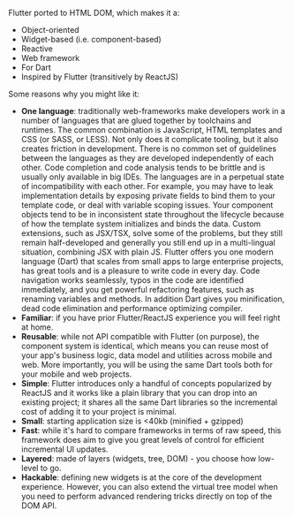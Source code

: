 Flutter ported to HTML DOM, which makes it a:

- Object-oriented
- Widget-based (i.e. component-based)
- Reactive
- Web framework
- For Dart
- Inspired by Flutter (transitively by ReactJS)

Some reasons why you might like it:

- **One language**: traditionally web-frameworks make developers work in a
  number of languages that are glued together by toolchains and runtimes.
  The common combination is JavaScript, HTML templates and CSS (or SASS, or
  LESS). Not only does it complicate tooling, but it also creates friction in
  development. There is no common set of guidelines between the languages as
  they are developed independently of each other. Code completion and code
  analysis tends to be brittle and is usually only available in big IDEs. The
  languages are in a perpetual state of incompatibility with each other. For
  example, you may have to leak implementation details by exposing private fields
  to bind them to your template code, or deal with variable scoping issues.
  Your component objects tend to be in inconsistent state throughout the
  lifecycle because of how the template system initializes and binds the data.
  Custom extensions, such as JSX/TSX, solve some of the problems, but they still
  remain half-developed and generally you still end up in a multi-lingual
  situation, combining JSX with plain JS. Flutter offers you one modern language
  (Dart) that scales from small apps to large enterprise projects, has great
  tools and is a pleasure to write code in every day. Code navigation
  works seamlessly, typos in the code are identified immediately, and you get
  powerful refactoring features, such as renaming variables and methods. In
  addition Dart gives you minification, dead code elimination and performance
  optimizing compiler.
- **Familiar**: if you have prior Flutter/ReactJS experience you will feel right
  at home.
- **Reusable**: while not API compatible with Flutter (on purpose), the
  component system is identical, which means you can reuse most of your app's
  business logic, data model and utilities across mobile and web. More
  importantly, you will be using the same Dart tools both for your mobile and
  web projects.
- **Simple**: Flutter introduces only a handful of concepts popularized by
  ReactJS and it works like a plain library that you can drop into an existing
  project; it shares all the same Dart libraries so the incremental cost of
  adding it to your project is minimal.
- **Small**: starting application size is <40kb (minified + gzipped)
- **Fast**: while it's hard to compare frameworks in terms of raw speed, this
  framework does aim to give you great levels of control for efficient
  incremental UI updates.
- **Layered**: made of layers (widgets, tree, DOM) - you choose how low-level to
  go.
- **Hackable**: defining new widgets is at the core of the development
  experience. However, you can also extend the virtual tree model when you need
  to perform advanced rendering tricks directly on top of the DOM API.
